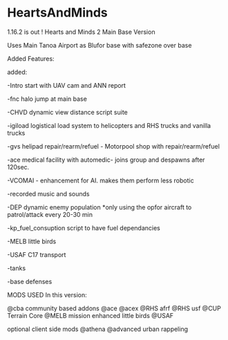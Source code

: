 # HeartsAndMinds
1.16.2 is out !
Hearts and Minds 2 Main Base Version

Uses Main Tanoa Airport as Blufor base with safezone over base

Added Features:

added: 


-Intro start with UAV cam and ANN report

-fnc halo jump at main base

-CHVD dynamic view distance script suite

-igiload logistical load system to helicopters and RHS trucks and vanilla trucks

-gvs helipad repair/rearm/refuel - Motorpool shop with repair/rearm/refuel

-ace medical facility with automedic- joins group and despawns after 120sec.

-VCOMAI - enhancement for AI. makes them perform less robotic

-recorded music and sounds

-DEP dynamic enemy population *only using the opfor aircraft to patrol/attack every 20-30 min

-kp_fuel_consuption script to have fuel dependancies

-MELB little birds

-USAF C17 transport

-tanks

-base defenses

MODS USED In this version:

@cba community based addons
@ace
@acex
@RHS afrf
@RHS usf
@CUP Terrain Core
@MELB mission enhanced little birds
@USAF

optional client side mods
@athena
@advanced urban rappeling

